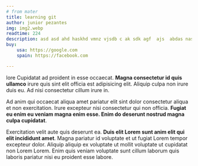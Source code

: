 ```yaml
---
# from mater
title: learning git
author: junior pezantes
img: img2.webp
readtime: 224
description: asd asd ahd haskhd vmnz vjsdb c ak sdk agf  ajs  abdas nasdbas dja  ajsvcj xzjhvxcz
buy:
    usa: https://google.com
    spain: https://facebook.com

---
```


lore Cupidatat ad proident in esse occaecat. **Magna consectetur id quis ullamco** irure quis sint elit officia est adipisicing elit. Aliquip culpa non irure duis eu. Ad nisi consectetur cillum irure in.

Ad anim qui occaecat aliqua amet pariatur elit sint dolor consectetur aliqua et non exercitation. Irure excepteur nisi consectetur qui non officia. **Fugiat eu enim eu veniam magna enim esse. Enim do deserunt nostrud magna culpa cupidatat**.

Exercitation velit aute quis deserunt ea. **Duis elit Lorem sunt anim elit qui elit incididunt amet**. Magna pariatur id voluptate et ut fugiat Lorem tempor excepteur dolor. Aliquip aliquip ex voluptate ut mollit voluptate ut cupidatat non Lorem Lorem. Enim quis veniam voluptate sunt cillum laborum quis laboris pariatur nisi eu proident esse labore.